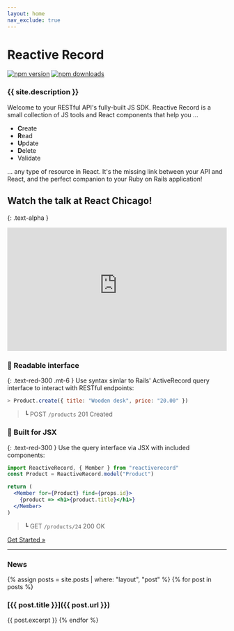 ```yaml
---
layout: home
nav_exclude: true
---
```

# Reactive Record
[![npm version](https://img.shields.io/npm/v/reactiverecord.svg?style=flat-square)](https://www.npmjs.com/package/reactiverecord) [![npm downloads](https://img.shields.io/npm/dm/reactiverecord.svg?style=flat-square)](https://www.npmjs.com/package/reactiverecord)

### {{ site.description }}
Welcome to your RESTful API's fully-built JS SDK. Reactive Record is a small collection of JS tools and React components that help you &hellip;

- **C**reate
- **R**ead
- **U**pdate
- **D**elete
- Validate

&hellip; any type of resource in React. It's the missing link between your API and React, and the perfect companion to your Ruby on Rails application!

## Watch the talk at React Chicago!
{: .text-alpha }
<style>
  .responsive-yt-embed {position: relative;overflow: hidden;height:0;padding-bottom: 56.25%;}
  .responsive-yt-embed iframe, .responsive-yt-embed object, .responsive-yt-embed embed {position: absolute;top: 0;left: 0;width: 100%;height: 100%;}
</style>
<div style="max-width: 600px">
  <div class="responsive-yt-embed" style="width:100%;height:auto;">
    <iframe src="https://www.youtube-nocookie.com/embed/n0iL0trBbA8" frameborder="0" allow="accelerometer; autoplay; encrypted-media; gyroscope; picture-in-picture" allowfullscreen></iframe>
  </div>
</div>

### 🎉 Readable interface
{: .text-red-300 .mt-6 }
Use syntax simlar to Rails' ActiveRecord query interface to interact with RESTful endpoints:
```javascript
> Product.create({ title: "Wooden desk", price: "20.00" })
```
> &#9495; <span class="label">POST</span> `/products` 201 Created

### 🎉 Built for JSX
{: .text-red-300 }
Use the query interface via JSX with included components:

```jsx
import ReactiveRecord, { Member } from "reactiverecord"
const Product = ReactiveRecord.model("Product")

return (
  <Member for={Product} find={props.id}>
    {product => <h1>{product.title}</h1>}
  </Member>
)
```
> &#9495; <span class="label">GET</span> `/products/24` 200 OK

<div class="text-center mt-7">
  <a class="btn btn-lg" href="{% post_url guides/2019-07-14-getting-started %}">
    Get Started &raquo;
  </a>
</div>

---

### News
{% assign posts = site.posts | where: "layout", "post" %}
{% for post in posts %}
### [{{ post.title }}]({{ post.url }})
{{ post.excerpt }}
{% endfor %}

